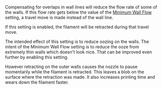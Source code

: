 Compensating for overlaps in wall lines will reduce the flow rate of some of the walls. If this flow rate gets below the value of the [Minimum Wall Flow](wall_min_flow.md) setting, a travel move is made instead of the wall line.

If this setting is enabled, the filament will be retracted during that travel move.

The intended effect of this setting is to reduce oozing on the walls. The intent of the Minimum Wall Flow setting is to reduce the ooze from extremely thin walls which doesn't look nice. That can be improved even further by enabling this setting.

However retracting on the outer walls causes the nozzle to pause momentarily while the filament is retracted. This leaves a blob on the surface where the retraction was made. It also increases printing time and wears down the filament faster.